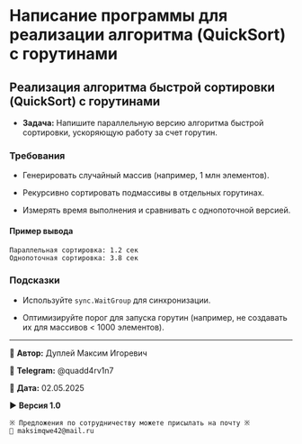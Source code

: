 # Написание программы для реализации алгоритма (QuickSort) с горутинами

## Реализация алгоритма быстрой сортировки (QuickSort) с горутинами

- **Задача:** Напишите параллельную версию алгоритма быстрой сортировки, ускоряющую работу за счет горутин.

### Требования

- Генерировать случайный массив (например, 1 млн элементов).

- Рекурсивно сортировать подмассивы в отдельных горутинах.

- Измерять время выполнения и сравнивать с однопоточной версией.

#### Пример вывода

```textline
Параллельная сортировка: 1.2 сек
Однопоточная сортировка: 3.8 сек
```

### Подсказки

- Используйте `sync.WaitGroup` для синхронизации.

- Оптимизируйте порог для запуска горутин (например, не создавать их для массивов < 1000 элементов).

---

💼 **Автор:** Дуплей Максим Игоревич

📲 **Telegram:** @quadd4rv1n7

📅 **Дата:** 02.05.2025

▶️ **Версия 1.0**

```textline
※ Предложения по сотрудничеству можете присылать на почту ※
📧 maksimqwe42@mail.ru
```
